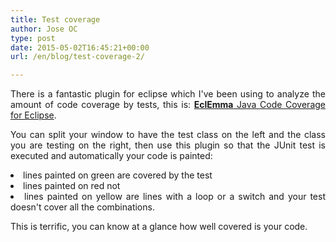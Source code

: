 ```yaml
---
title: Test coverage
author: Jose OC
type: post
date: 2015-05-02T16:45:21+00:00
url: /en/blog/test-coverage-2/

---
```

<p style="text-align: justify">
  There is a fantastic plugin for eclipse which I've been using to analyze the amount of code coverage by tests, this is: <a href="http://www.eclemma.org/" target="_blank"><strong>EclEmma</strong> Java Code Coverage for Eclipse</a>.
</p>

<p style="text-align: justify">
  You can split your window to have the test class on the left and the class you are testing on the right, then use this plugin so that the JUnit test is executed and automatically your code is painted:
</p>

<li style="text-align: justify">
  lines painted on green are covered by the test
</li>
<li style="text-align: justify">
  lines painted on red not
</li>
<li style="text-align: justify">
  lines painted on yellow are lines with a loop or a switch and your test doesn't cover all the combinations.
</li>

<p style="text-align: justify">
  This is terrific, you can know at a glance how well covered is your code.
</p>